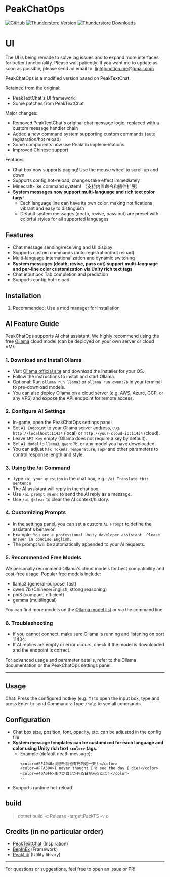 # PeakChatOps
[![GitHub](https://img.shields.io/badge/GitHub-PeakChatOps-LIghtJUNction?style=for-the-badge&logo=GitHub)](https://github.com/LIghtJUNction/PeakMods)
[![Thunderstore Version](https://img.shields.io/thunderstore/v/LIghtPeak/PeakChatOps?style=for-the-badge&logo=thunderstore&logoColor=white)](https://new.thunderstore.io/c/peak/p/LIghtPeak/PeakChatOps/)
[![Thunderstore Downloads](https://img.shields.io/thunderstore/dt/LIghtPeak/PeakChatOps?style=for-the-badge&logo=thunderstore&logoColor=white)](https://new.thunderstore.io/c/peak/p/LIghtPeak/PeakChatOps/)

# UI

The UI is being remade to solve lag issues and to expand more interfaces for better functionality.
Please wait patiently.
If you want me to update as soon as possible, please send an email to: lightjunction.me@gmail.com

PeakChatOps is a modified version based on PeakTextChat.

Retained from the original:
- PeakTextChat's UI framework
- Some patches from PeakTextChat

Major changes:
- Removed PeakTextChat's original chat message logic, replaced with a custom message handler chain
- Added a new command system supporting custom commands (auto registration/hot reload)
- Some components now use PeakLib implementations
- Improved Chinese support

Features:
- Chat box now supports paging! Use the mouse wheel to scroll up and down
- Supports config hot-reload, changes take effect immediately
- Minecraft-like command system! （支持内置命令和插件扩展）
- **System messages now support multi-language and rich text color tags!**
  - Each language line can have its own color, making notifications vibrant and easy to distinguish
  - Default system messages (death, revive, pass out) are preset with colorful styles for all supported languages

## Features
- Chat message sending/receiving and UI display
- Supports custom commands (auto registration/hot reload)
- Multi-language internationalization and dynamic switching
- **System messages (death, revive, pass out) support multi-language and per-line color customization via Unity rich text tags**
- Chat input box Tab completion and prediction
- Supports config hot-reload

## Installation
1. Recommended: Use a mod manager for installation

## AI Feature Guide

PeakChatOps supports AI chat assistant. We highly recommend using the free [Ollama](https://ollama.com/) cloud model (can be deployed on your own server or cloud VM).

### 1. Download and Install Ollama

- Visit [Ollama official site](https://ollama.com/) and download the installer for your OS.
- Follow the instructions to install and start Ollama.
- Optional: Run `ollama run llama3` or `ollama run qwen:7b` in your terminal to pre-download models.
- You can also deploy Ollama on a cloud server (e.g. AWS, Azure, GCP, or any VPS) and expose the API endpoint for remote access.

### 2. Configure AI Settings

- In-game, open the PeakChatOps settings panel.
- Set `AI Endpoint` to your Ollama server address, e.g. `http://localhost:11434` (local) or `http://your-cloud-ip:11434` (cloud).
- Leave `API Key` empty (Ollama does not require a key by default).
- Set `AI Model` to `llama3`, `qwen:7b`, or any model you have downloaded.
- You can adjust `Max Tokens`, `Temperature`, `TopP` and other parameters to control response length and style.

### 3. Using the /ai Command

- Type `/ai your question` in the chat box, e.g.:
 `/ai Translate this sentence`
- The AI assistant will reply in the chat box.
- Use `/ai prompt @send` to send the AI reply as a message.
- Use `/ai @clear` to clear the AI context/history.

### 4. Customizing Prompts

- In the settings panel, you can set a custom `AI Prompt` to define the assistant's behavior.
- Example:
	`You are a professional Unity developer assistant. Please answer in concise English.`
- The prompt will be automatically appended to your AI requests.

### 5. Recommended Free Models

We personally recommend Ollama's cloud models for best compatibility and cost-free usage. Popular free models include:

- llama3 (general-purpose, fast)
- qwen:7b (Chinese/English, strong reasoning)
- phi3 (compact, efficient)
- gemma (multilingual)

You can find more models on the [Ollama model list](https://ollama.com/library) or via the command line.

### 6. Troubleshooting

- If you cannot connect, make sure Ollama is running and listening on port 11434.
- If AI replies are empty or error occurs, check if the model is downloaded and the endpoint is correct.

For advanced usage and parameter details, refer to the Ollama documentation or the PeakChatOps settings panel.

---
## Usage
Chat: Press the configured hotkey (e.g. Y) to open the input box, type and press Enter to send
Commands: Type `/help` to see all commands


## Configuration
- Chat box size, position, font, opacity, etc. can be adjusted in the config file
- **System message templates can be customized for each language and color using Unity rich text `<color>` tags.**
	- Example (default death message):
		```
		<color=#FF4040>没想到我也有死的这一天！</color>
		<color=#FFA500>I never thought I'd see the day I die!</color>
		<color=#40A0FF>まさか自分が死ぬ日が来るとは！</color>
		...
		```
- Supports runtime hot-reload




## build

> dotnet build -c Release -target:PackTS -v d


## Credits (in no particular order)
- [PeakTextChat](https://github.com/borealityy/PeakTextChat) (Inspiration)
- [BepInEx](https://github.com/BepInEx/BepInEx) (Framework)
- [PeakLib](https://github.com/PeakModding/PeakLib) (Utility library)

---
For questions or suggestions, feel free to open an issue or PR!

